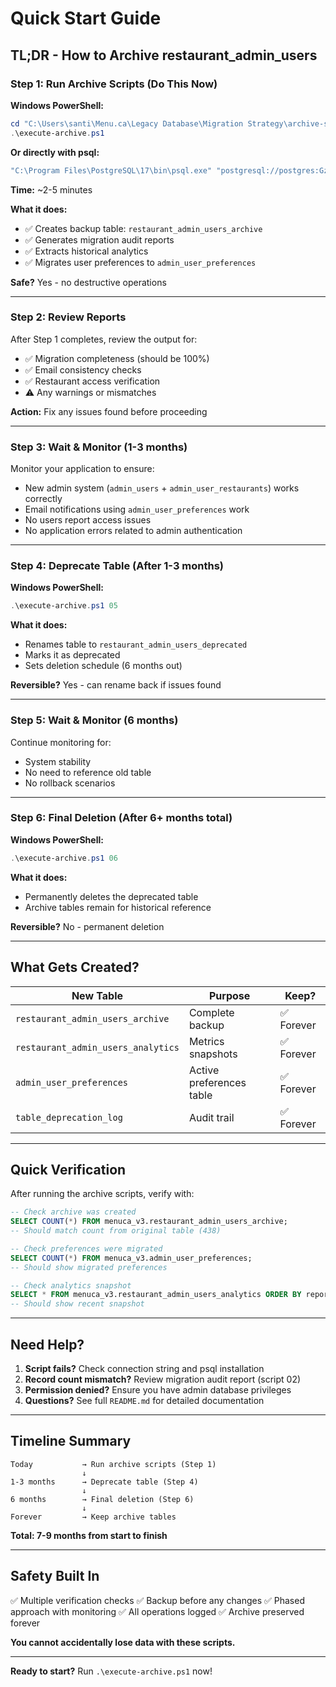 # Quick Start Guide

## TL;DR - How to Archive restaurant_admin_users

### Step 1: Run Archive Scripts (Do This Now)

**Windows PowerShell:**
```powershell
cd "C:\Users\santi\Menu.ca\Legacy Database\Migration Strategy\archive-scripts"
.\execute-archive.ps1
```

**Or directly with psql:**
```bash
"C:\Program Files\PostgreSQL\17\bin\psql.exe" "postgresql://postgres:Gz35CPTom1RnsmGM@db.nthpbtdjhhnwfxqsxbvy.supabase.co:5432/postgres" -f 00-MASTER-EXECUTE-ALL.sql
```

**Time:** ~2-5 minutes

**What it does:**
- ✅ Creates backup table: `restaurant_admin_users_archive`
- ✅ Generates migration audit reports
- ✅ Extracts historical analytics
- ✅ Migrates user preferences to `admin_user_preferences`

**Safe?** Yes - no destructive operations

---

### Step 2: Review Reports

After Step 1 completes, review the output for:

- ✅ Migration completeness (should be 100%)
- ✅ Email consistency checks
- ✅ Restaurant access verification
- ⚠️ Any warnings or mismatches

**Action:** Fix any issues found before proceeding

---

### Step 3: Wait & Monitor (1-3 months)

Monitor your application to ensure:
- New admin system (`admin_users` + `admin_user_restaurants`) works correctly
- Email notifications using `admin_user_preferences` work
- No users report access issues
- No application errors related to admin authentication

---

### Step 4: Deprecate Table (After 1-3 months)

**Windows PowerShell:**
```powershell
.\execute-archive.ps1 05
```

**What it does:**
- Renames table to `restaurant_admin_users_deprecated`
- Marks it as deprecated
- Sets deletion schedule (6 months out)

**Reversible?** Yes - can rename back if issues found

---

### Step 5: Wait & Monitor (6 months)

Continue monitoring for:
- System stability
- No need to reference old table
- No rollback scenarios

---

### Step 6: Final Deletion (After 6+ months total)

**Windows PowerShell:**
```powershell
.\execute-archive.ps1 06
```

**What it does:**
- Permanently deletes the deprecated table
- Archive tables remain for historical reference

**Reversible?** No - permanent deletion

---

## What Gets Created?

| New Table | Purpose | Keep? |
|-----------|---------|-------|
| `restaurant_admin_users_archive` | Complete backup | ✅ Forever |
| `restaurant_admin_users_analytics` | Metrics snapshots | ✅ Forever |
| `admin_user_preferences` | Active preferences table | ✅ Forever |
| `table_deprecation_log` | Audit trail | ✅ Forever |

---

## Quick Verification

After running the archive scripts, verify with:

```sql
-- Check archive was created
SELECT COUNT(*) FROM menuca_v3.restaurant_admin_users_archive;
-- Should match count from original table (438)

-- Check preferences were migrated
SELECT COUNT(*) FROM menuca_v3.admin_user_preferences;
-- Should show migrated preferences

-- Check analytics snapshot
SELECT * FROM menuca_v3.restaurant_admin_users_analytics ORDER BY report_date DESC LIMIT 1;
-- Should show recent snapshot
```

---

## Need Help?

1. **Script fails?** Check connection string and psql installation
2. **Record count mismatch?** Review migration audit report (script 02)
3. **Permission denied?** Ensure you have admin database privileges
4. **Questions?** See full `README.md` for detailed documentation

---

## Timeline Summary

```
Today           → Run archive scripts (Step 1)
                ↓
1-3 months      → Deprecate table (Step 4)
                ↓
6 months        → Final deletion (Step 6)
                ↓
Forever         → Keep archive tables
```

**Total: 7-9 months from start to finish**

---

## Safety Built In

✅ Multiple verification checks
✅ Backup before any changes
✅ Phased approach with monitoring
✅ All operations logged
✅ Archive preserved forever

**You cannot accidentally lose data with these scripts.**

---

**Ready to start?** Run `.\execute-archive.ps1` now!

